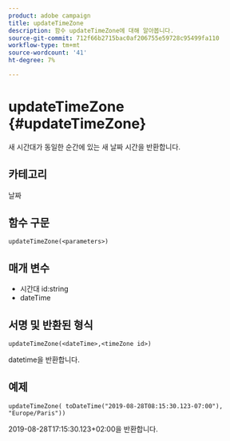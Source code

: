 ```yaml
---
product: adobe campaign
title: updateTimeZone
description: 함수 updateTimeZone에 대해 알아봅니다.
source-git-commit: 712f66b2715bac0af206755e59728c95499fa110
workflow-type: tm+mt
source-wordcount: '41'
ht-degree: 7%

---
```



# updateTimeZone {#updateTimeZone}

새 시간대가 동일한 순간에 있는 새 날짜 시간을 반환합니다.

## 카테고리

날짜

## 함수 구문

`updateTimeZone(<parameters>)`

## 매개 변수

* 시간대 id:string
* dateTime

## 서명 및 반환된 형식

`updateTimeZone(<dateTime>,<timeZone id>)`

datetime을 반환합니다.

## 예제

`updateTimeZone( toDateTime("2019-08-28T08:15:30.123-07:00"), "Europe/Paris"))`

2019-08-28T17:15:30.123+02:00을 반환합니다.

<!--`updateTimeZone( toDateTime("2019-08-28T08:15:30.123-07:00"), toTimeZone("Europe/Paris")))`

Returns "2019-08-28T17:15:30.123+02:00".-->
